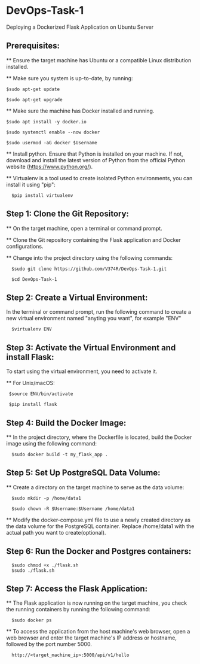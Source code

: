 # DevOps-Task-1
Deploying a Dockerized Flask Application on Ubuntu Server

Prerequisites:
-
** Ensure the target machine has Ubuntu or a compatible Linux distribution installed.

** Make sure you system is up-to-date, by running:
   
    $sudo apt-get update

    $sudo apt-get upgrade  
  
** Make sure the machine has Docker installed and running.

    $sudo apt install -y docker.io

    $sudo systemctl enable --now docker
  
    $sudo usermod -aG docker $Username
  
** Install python.
   Ensure that Python is installed on your machine. If not, download and install the latest version of Python from the official Python website (https://www.python.org/).
   
** Virtualenv is a tool used to create isolated Python environments, you can install it using "pip":
   
      $pip install virtualenv


  Step 1: Clone the Git Repository:
-
** On the target machine, open a terminal or command prompt.

** Clone the Git repository containing the Flask application and Docker configurations.

** Change into the project directory using the following commands:

      $sudo git clone https://github.com/V374R/DevOps-Task-1.git
   
      $cd DevOps-Task-1


  Step 2: Create a Virtual Environment:
-
In the terminal or command prompt, run the following command to create a new virtual environment named "anyting you want", for example "ENV"

      $virtualenv ENV


  Step 3: Activate the Virtual Environment and install Flask:
-
To start using the virtual environment, you need to activate it. 

** For Unix/macOS:
  
     $source ENV/bin/activate
  
     $pip install flask


Step 4: Build the Docker Image:
-
** In the project directory, where the Dockerfile is located, build the Docker image using the following command:
   
      $sudo docker build -t my_flask_app .


  Step 5: Set Up PostgreSQL Data Volume:
-
** Create a directory on the target machine to serve as the data volume:

      $sudo mkdir -p /home/data1
   
      $sudo chown -R $Username:$Username /home/data1

** Modify the docker-compose.yml file to use a newly created directory as the data volume for the PostgreSQL container. Replace /home/data1 with the actual path you want to create(optional).


  Step 6: Run the Docker and Postgres containers:
-
      $sudo chmod +x ./flask.sh
      $sudo ./flask.sh


  Step 7: Access the Flask Application:
-
** The Flask application is now running on the target machine, you check the running containers by running the following command:

      $sudo docker ps
     
** To access the application from the host machine's web browser, open a web browser and enter the target machine's IP address or hostname, followed by the port number 5000.

      http://<target_machine_ip>:5000/api/v1/hello
  


    
  



